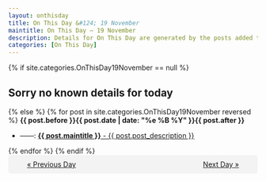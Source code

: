 ```yaml
---
layout: onthisday
title: On This Day &#124; 19 November
maintitle: On This Day — 19 November
description: Details for On This Day are generated by the posts added to the website so the content is subject to changes/updates over time.
categories: [On This Day]
---
```


{% if site.categories.OnThisDay19November == null %}
<h2>Sorry no known details for today</h2>
{% else %}
{% for post in site.categories.OnThisDay19November reversed %}
<strong>{{ post.before }}{{ post.date | date: "%e %B %Y" }}{{ post.after }}</strong>
<ul>
<li> ——: <a class="{{ post.class }}" href="{{ post.url }}"><strong>{{ post.maintitle }}</strong> - {{ post.post_description }}</a></li>
</ul>
{% endfor %}
{% endif %}
<br />
<div style="background-color: #f3f3f3; padding: 10px; border-radius: 5px; text-align: center; display: flex; justify-content: space-evenly;">
<a href="/onthisday/11/11-18">« Previous Day</a>
<span style="visibility:hidden;">[ Visit Leap Year February 29 ]</span>
<a href="/onthisday/11/11-20">Next Day »</a>
</div>
